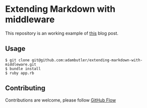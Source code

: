 # Extending Markdown with middleware

This repository is an working example of [this](http://lab.io/articles/2017/02/12/extending-markdown-with-middleware/) blog post.

## Usage

```
$ git clone git@github.com:adambutler/extending-markdown-with-middleware.git
$ bundle install
$ ruby app.rb
```

## Contributing

Contributions are welcome, please follow [GitHub Flow](https://guides.github.com/introduction/flow/index.html)

